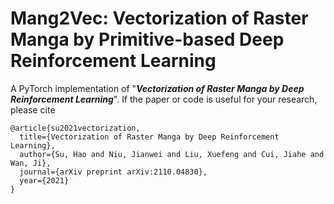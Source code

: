# Mang2Vec: Vectorization of Raster Manga by Primitive-based Deep Reinforcement Learning
A PyTorch implementation of "***Vectorization of Raster Manga by Deep Reinforcement Learning***".
 If the paper or code is useful for your research, please cite
```
@article{su2021vectorization,
  title={Vectorization of Raster Manga by Deep Reinforcement Learning},
  author={Su, Hao and Niu, Jianwei and Liu, Xuefeng and Cui, Jiahe and Wan, Ji},
  journal={arXiv preprint arXiv:2110.04830},
  year={2021}
}
```

